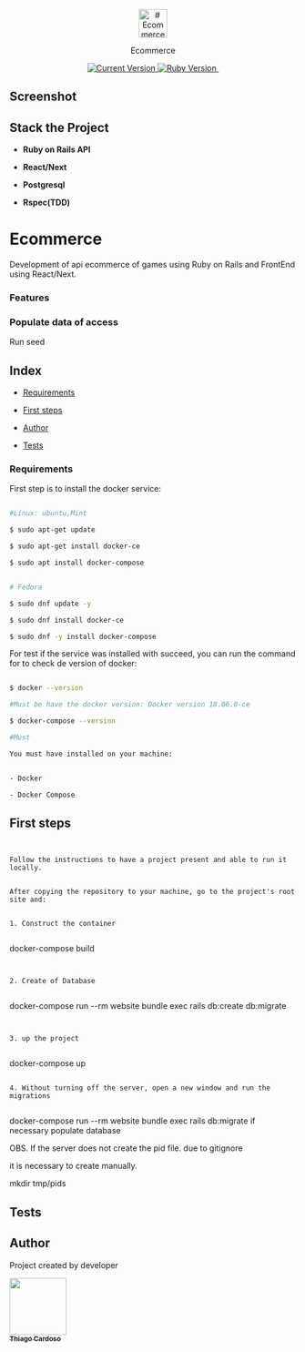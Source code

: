 <p  align="center">

<a  href="#">

<img  alt="# Ecommerce"  src="http://localhost:3001/_next/image?url=%2Fassets%2Flogo-games.png&w=256&q=75"  width="50">

</a>

</p>

<p  align="center">Ecommerce</p>

<p  align="center">

<a  href="#">

<img  alt="Current Version"  src="https://img.shields.io/badge/version-1.0.0 -blue.svg">

</a>

<a  href="https://ruby-doc.org/core-2.7.1/">

<img  alt="Ruby Version"  src="https://img.shields.io/badge/Ruby-2.7.1 -green.svg"  target="_blank">

</a>

<a  href="https://guides.rubyonrails.org/6__release_notes.html">

<img  alt=""  src="https://img.shields.io/badge/Rails-~> 6.0.4-blue.svg"  target="_blank">

</a>
</p>

## Screenshot

## Stack the Project


- **Ruby on Rails API**

- **React/Next**

- **Postgresql**

- **Rspec(TDD)**


# Ecommerce

Development of api ecommerce of games using Ruby on Rails and FrontEnd using React/Next.

### Features


### Populate data of access

Run seed


## Index


- [Requirements](#requirements)

- [First steps](#first-steps)

- [Author](#author)

- [Tests](#tests)

### Requirements

First step is to install the docker service:

```bash

#Linux: ubuntu,Mint

$ sudo apt-get update

$ sudo apt-get install docker-ce

$ sudo apt install docker-compose


# Fedora

$ sudo dnf update -y

$ sudo dnf install docker-ce

$ sudo dnf -y install docker-compose

```

For test if the service was installed with succeed, you can run the command for to check de version of docker:


```bash

$ docker --version

#Must be have the docker version: Docker version 18.06.0-ce

$ docker-compose --version

#Must

You must have installed on your machine:


- Docker

- Docker Compose

```

## First steps

```


Follow the instructions to have a project present and able to run it locally.


After copying the repository to your machine, go to the project's root site and:


1. Construct the container


```

docker-compose build

```


2. Create of Database


```

docker-compose run --rm website bundle exec rails db:create db:migrate


```


3. up the project


```

docker-compose up

```

4. Without turning off the server, open a new window and run the migrations


```

docker-compose run --rm website bundle exec rails db:migrate if necessary populate database

OBS. If the server does not create the pid file. due to gitignore

it is necessary to create manually.

mkdir tmp/pids


## Tests


## Author
Project created by  developer

<!-- ALL-CONTRIBUTORS-LIST:START - Do not remove or modify this section -->

<!-- prettier-ignore -->

[<img src="https://avatars1.githubusercontent.com/u/1753070?s=460&v=4" width="100px;"/><br /><sub><b>Thiago Cardoso</b></sub>](https://github.com/Thiago-Cardoso)<br />


